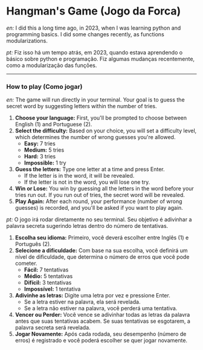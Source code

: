 # Hangman's Game (Jogo da Forca)

*en:* I did this a long time ago, in 2023, when I was learning python and programming basics. I did some changes recently, as functions modularizations.

*pt:* Fiz isso há um tempo atrás, em 2023, quando estava aprendendo o básico sobre python e programação. Fiz algumas mudanças recentemente, como a modularização das funções.

---
### How to play (Como jogar)

*en:* The game will run directly in your terminal. Your goal is to guess the secret word by suggesting letters within the number of tries.

1.  **Choose your language:** First, you'll be prompted to choose between English (1) and Portuguese (2).
2.  **Select the difficulty:** Based on your choice, you will set a difficulty level, which determines the number of wrong guesses you're allowed.
    * **Easy:** 7 tries
    * **Medium:** 5 tries
    * **Hard:** 3 tries
    * **Impossible:** 1 try
3.  **Guess the letters:** Type one letter at a time and press Enter.
    * If the letter is in the word, it will be revealed.
    * If the letter is not in the word, you will lose one try.
4.  **Win or Lose:** You win by guessing all the letters in the word before your tries run out. If you run out of tries, the secret word will be revealed.
5.  **Play Again:** After each round, your performance (number of wrong guesses) is recorded, and you'll be asked if you want to play again.

*pt:* O jogo irá rodar diretamente no seu terminal. Seu objetivo é adivinhar a palavra secreta sugerindo letras dentro do número de tentativas.

1.  **Escolha seu idioma:** Primeiro, você deverá escolher entre Inglês (1) e Português (2).
2.  **Selecione a dificuldade:** Com base na sua escolha, você definirá um nível de dificuldade, que determina o número de erros que você pode cometer.
    * **Fácil:** 7 tentativas
    * **Médio:** 5 tentativas
    * **Difícil:** 3 tentativas
    * **Impossível:** 1 tentativa
3.  **Adivinhe as letras:** Digite uma letra por vez e pressione Enter.
    * Se a letra estiver na palavra, ela será revelada.
    * Se a letra não estiver na palavra, você perderá uma tentativa.
4.  **Vencer ou Perder:** Você vence se adivinhar todas as letras da palavra antes que suas tentativas acabem. Se suas tentativas se esgotarem, a palavra secreta será revelada.
5.  **Jogar Novamente:** Após cada rodada, seu desempenho (número de erros) é registrado e você poderá escolher se quer jogar novamente.
